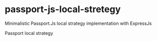 # passport-js-local-stretegy

Minimalistic Passport.Js local strategy implementation with ExpressJs

Passport local strategy
